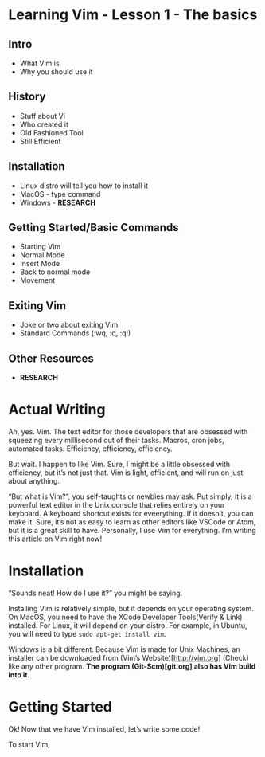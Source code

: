 # Learning Vim - Lesson 1 - The basics

## Intro
- What Vim is
- Why you should use it

## History
- Stuff about Vi
- Who created it
- Old Fashioned Tool
- Still Efficient

## Installation
- Linux distro will tell you how to install it
- MacOS - type command
- Windows - **RESEARCH**

## Getting Started/Basic Commands
- Starting Vim
- Normal Mode
- Insert Mode
- Back to normal mode
- Movement

## Exiting Vim
- Joke or two about exiting Vim
- Standard Commands (:wq, :q, :q!)

## Other Resources
- **RESEARCH**

# Actual Writing

Ah, yes. Vim. The text editor for those developers that are obsessed with squeezing every millisecond out of their tasks. Macros, cron jobs, automated tasks. Efficiency, efficiency, efficiency. 

But wait. I happen to like Vim. Sure, I might be a little obsessed with efficiency, but it’s not just that. Vim is light, efficient, and will run on just about anything.

“But what is Vim?”, you self-taughts or newbies may ask. Put simply, it is a powerful text editor in the Unix console that relies entirely on your keyboard. A keyboard shortcut exists for eveerything. If it doesn’t, you can make it. Sure, it’s not as easy to learn as other editors like VSCode or Atom, but it is a great skill to have. Personally, I use Vim for everything. I’m writing this article on Vim right now!

# Installation

“Sounds neat! How do I use it?” you might be saying.

Installing Vim is relatively simple, but it depends on your operating system. On MacOS, you need to have the XCode Developer Tools(Verify & Link) installed. For Linux, it will depend on your distro. For example, in Ubuntu, you will need to type `sudo apt-get install vim`.

Windows is a bit different. Because Vim is made for Unix Machines, an installer can be downloaded from (Vim’s Website)[http://vim.org] (Check) like any other program. **The program (Git-Scm)[git.org] also has Vim build into it.**

# Getting Started

Ok! Now that we have Vim installed, let’s write some code!

To start Vim, 
